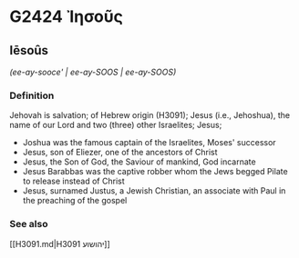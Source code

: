 # G2424 Ἰησοῦς

## Iēsoûs

_(ee-ay-sooce' | ee-ay-SOOS | ee-ay-SOOS)_

### Definition

Jehovah is salvation; of Hebrew origin (H3091); Jesus (i.e., Jehoshua), the name of our Lord and two (three) other Israelites; Jesus; 

- Joshua was the famous captain of the Israelites, Moses' successor
- Jesus, son of Eliezer, one of the ancestors of Christ
- Jesus, the Son of God, the Saviour of mankind, God incarnate
- Jesus Barabbas was the captive robber whom the Jews begged Pilate to release instead of Christ
- Jesus, surnamed Justus, a Jewish Christian, an associate with Paul in the preaching of the gospel

### See also

[[H3091.md|H3091 יהושוע]]
